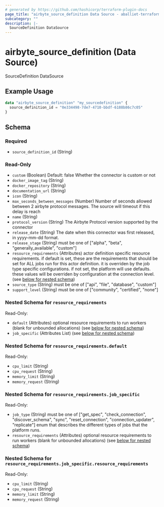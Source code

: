 ```yaml
---
# generated by https://github.com/hashicorp/terraform-plugin-docs
page_title: "airbyte_source_definition Data Source - aballiet-terraform-provider-airbyte-oss"
subcategory: ""
description: |-
  SourceDefinition DataSource
---
```


# airbyte_source_definition (Data Source)

SourceDefinition DataSource

## Example Usage

```terraform
data "airbyte_source_definition" "my_sourcedefinition" {
  source_definition_id = "0e334498-7de7-4710-bbdf-6188b86c7c05"
}
```

<!-- schema generated by tfplugindocs -->
## Schema

### Required

- `source_definition_id` (String)

### Read-Only

- `custom` (Boolean) Default: false
Whether the connector is custom or not
- `docker_image_tag` (String)
- `docker_repository` (String)
- `documentation_url` (String)
- `icon` (String)
- `max_seconds_between_messages` (Number) Number of seconds allowed between 2 airbyte protocol messages. The source will timeout if this delay is reach
- `name` (String)
- `protocol_version` (String) The Airbyte Protocol version supported by the connector
- `release_date` (String) The date when this connector was first released, in yyyy-mm-dd format.
- `release_stage` (String) must be one of ["alpha", "beta", "generally_available", "custom"]
- `resource_requirements` (Attributes) actor definition specific resource requirements. if default is set, these are the requirements that should be set for ALL jobs run for this actor definition. it is overriden by the job type specific configurations. if not set, the platform will use defaults. these values will be overriden by configuration at the connection level. (see [below for nested schema](#nestedatt--resource_requirements))
- `source_type` (String) must be one of ["api", "file", "database", "custom"]
- `support_level` (String) must be one of ["community", "certified", "none"]

<a id="nestedatt--resource_requirements"></a>
### Nested Schema for `resource_requirements`

Read-Only:

- `default` (Attributes) optional resource requirements to run workers (blank for unbounded allocations) (see [below for nested schema](#nestedatt--resource_requirements--default))
- `job_specific` (Attributes List) (see [below for nested schema](#nestedatt--resource_requirements--job_specific))

<a id="nestedatt--resource_requirements--default"></a>
### Nested Schema for `resource_requirements.default`

Read-Only:

- `cpu_limit` (String)
- `cpu_request` (String)
- `memory_limit` (String)
- `memory_request` (String)


<a id="nestedatt--resource_requirements--job_specific"></a>
### Nested Schema for `resource_requirements.job_specific`

Read-Only:

- `job_type` (String) must be one of ["get_spec", "check_connection", "discover_schema", "sync", "reset_connection", "connection_updater", "replicate"]
enum that describes the different types of jobs that the platform runs.
- `resource_requirements` (Attributes) optional resource requirements to run workers (blank for unbounded allocations) (see [below for nested schema](#nestedatt--resource_requirements--job_specific--resource_requirements))

<a id="nestedatt--resource_requirements--job_specific--resource_requirements"></a>
### Nested Schema for `resource_requirements.job_specific.resource_requirements`

Read-Only:

- `cpu_limit` (String)
- `cpu_request` (String)
- `memory_limit` (String)
- `memory_request` (String)


